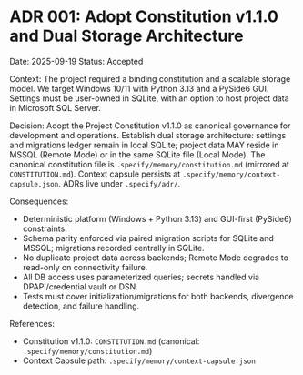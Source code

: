 # ADR 001: Adopt Constitution v1.1.0 and Dual Storage Architecture
Date: 2025-09-19
Status: Accepted

Context: The project required a binding constitution and a scalable storage model. We target Windows 10/11 with Python 3.13 and a PySide6 GUI. Settings must be user-owned in SQLite, with an option to host project data in Microsoft SQL Server.

Decision: Adopt the Project Constitution v1.1.0 as canonical governance for development and operations. Establish dual storage architecture: settings and migrations ledger remain in local SQLite; project data MAY reside in MSSQL (Remote Mode) or in the same SQLite file (Local Mode). The canonical constitution file is `.specify/memory/constitution.md` (mirrored at `CONSTITUTION.md`). Context capsule persists at `.specify/memory/context-capsule.json`. ADRs live under `.specify/adr/`.

Consequences:
- Deterministic platform (Windows + Python 3.13) and GUI-first (PySide6) constraints.
- Schema parity enforced via paired migration scripts for SQLite and MSSQL; migrations recorded centrally in SQLite.
- No duplicate project data across backends; Remote Mode degrades to read-only on connectivity failure.
- All DB access uses parameterized queries; secrets handled via DPAPI/credential vault or DSN.
- Tests must cover initialization/migrations for both backends, divergence detection, and failure handling.

References:
- Constitution v1.1.0: `CONSTITUTION.md` (canonical: `.specify/memory/constitution.md`)
- Context Capsule path: `.specify/memory/context-capsule.json`

